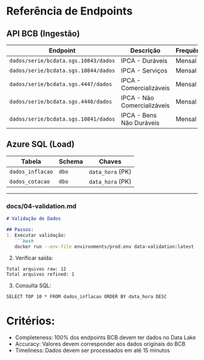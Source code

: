# Referência de Endpoints

## API BCB (Ingestão)
| Endpoint | Descrição | Frequência |
|----------|-----------|-----------|
| `dados/serie/bcdata.sgs.10843/dados` | IPCA - Duráveis | Mensal |
| `dados/serie/bcdata.sgs.10844/dados` | IPCA - Serviços | Mensal |
| `dados/serie/bcdata.sgs.4447/dados` | IPCA - Comercializáveis | Mensal |
| `dados/serie/bcdata.sgs.4448/dados` | IPCA - Não Comercializáveis | Mensal |
| `dados/serie/bcdata.sgs.10841/dados` | IPCA - Bens Não Duráveis | Mensal |

## Azure SQL (Load)
| Tabela | Schema | Chaves |
|--------|--------|--------|
| `dados_inflacao` | `dbo` | `data_hora` (PK) |
| `dados_cotacao` | `dbo` | `data_hora` (PK) |

---

### **docs/04-validation.md**
```markdown
# Validação de Dados

## Passos:
1. Executar validação:
   ```bash
   docker run --env-file environments/prod.env data-validation:latest
   ```
2. Verificar saída:
```
Total arquivos raw: 12
Total arquivos refined: 1
```
3. Consulta SQL:
```
SELECT TOP 10 * FROM dados_inflacao ORDER BY data_hora DESC
```

# Critérios:
- Completeness: 100% dos endpoints BCB devem ter dados no Data Lake
- Accuracy: Valores devem corresponder aos dados originais do BCB
- Timeliness: Dados devem ser processados em até 15 minutos